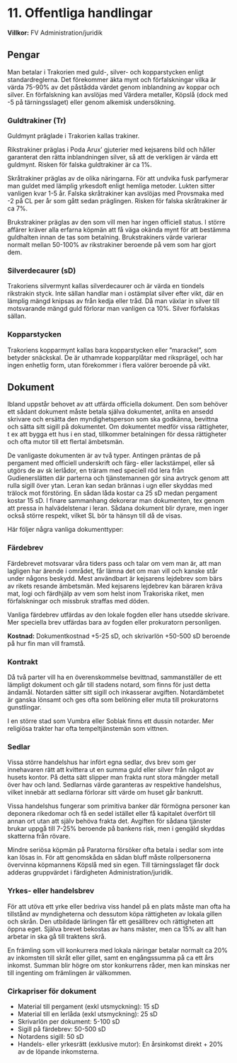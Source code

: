 <title>Offentliga handlingar - Trakorien</title>

# 11. Offentliga handlingar

**Villkor:** FV Administration/juridik

## Pengar

Man betalar i Trakorien med guld-, silver- och kopparstycken enligt standardreglerna. Det förekommer äkta mynt och förfalskningar vilka är värda 75-90% av det påstådda värdet genom inblandning av koppar och silver. En förfalskning kan avslöjas med Värdera metaller, Köpslå (dock med -5 på tärningsslaget) eller genom alkemisk undersökning.

### Guldtrakiner (Tr)

Guldmynt präglade i Trakorien kallas trakiner.

Rikstrakiner präglas i Poda Arux’ gjuterier med kejsarens bild och håller garanterat den rätta inblandningen silver, så att de verkligen är värda ett guldmynt. Risken för falska guldtrakiner är ca 1%.

Skråtrakiner präglas av de olika näringarna. För att undvika fusk parfymerar man guldet med lämplig yrkesdoft enligt hemliga metoder. Lukten sitter vanligen kvar 1-5 år. Falska skråtrakiner kan avslöjas med Provsmaka med -2 på CL per år som gått sedan präglingen. Risken för falska skråtrakiner är ca 7%.

Brukstrakiner präglas av den som vill men har ingen officiell status. I större affärer kräver alla erfarna köpmän att få väga okända mynt för att bestämma guldhalten innan de tas som betalning. Brukstrakiners värde varierar normalt mellan 50-100% av rikstrakiner beroende på vem som har gjort dem.

### Silverdecaurer (sD)

Trakoriens silvermynt kallas silverdecaurer och är värda en tiondels rikstrakin styck. Inte sällan handlar man i ostämplat silver efter vikt, där en lämplig mängd knipsas av från kedja eller tråd. Då man växlar in silver till motsvarande mängd guld förlorar man vanligen ca 10%. Silver förfalskas sällan.

### Kopparstycken

Trakoriens kopparmynt kallas bara kopparstycken eller ”marackel”, som betyder snäckskal. De är uthamrade kopparplåtar med riksprägel, och har ingen enhetlig form, utan förekommer i flera valörer beroende på vikt.

## Dokument

Ibland uppstår behovet av att utfärda officiella dokument. Den som behöver ett sådant dokument måste betala själva dokumentet, anlita en ansedd skrivare och ersätta den myndighetsperson som ska godkänna, bevittna och sätta sitt sigill på dokumentet. Om dokumentet medför vissa rättigheter, t ex att bygga ett hus i en stad, tillkommer betalningen för dessa rättigheter och ofta mutor till ett flertal ämbetsmän.

De vanligaste dokumenten är av två typer. Antingen präntas de på pergament med officiell underskrift och färg- eller lackstämpel, eller så utgörs de av sk lerlådor, en träram med speciell röd lera från Gudienerslätten där parterna och tjänstemannen gör sina avtryck genom att rulla sigill över ytan. Leran kan sedan brännas i ugn eller skyddas med trälock mot förstöring. En sådan låda kostar ca 25 sD medan pergament kostar 15 sD. I finare sammanhang dekorerar man dokumenten, tex genom att pressa in halvädelstenar i leran. Sådana dokument blir dyrare, men inger också större respekt, vilket SL bör ta hänsyn till då de visas.

Här följer några vanliga dokumenttyper:

### Färdebrev

Färdebrevet motsvarar våra tiders pass och talar om vem man är, att man lagligen har ärende i området, får lämna det om man vill och kanske står under någons beskydd. Mest användbart är kejsarens lejdebrev som bärs av rikets resande ämbetsmän. Med kejsarens lejdebrev kan bäraren kräva mat, logi och färdhjälp av vem som helst inom Trakoriska riket, men förfalskningar och missbruk straffas med döden.

Vanliga färdebrev utfärdas av den lokale fogden eller hans utsedde skrivare. Mer speciella brev utfärdas bara av fogden eller prokuratorn personligen.

**Kostnad:** Dokumentkostnad +5-25 sD, och skrivarlön +50-500 sD beroende på hur fin man vill framstå.

### Kontrakt

Då två parter vill ha en överenskommelse bevittnad, sammanställer de ett lämpligt dokument och går till stadens notard, som finns för just detta ändamål. Notarden sätter sitt sigill och inkasserar avgiften. Notardämbetet är ganska lönsamt och ges ofta som belöning eller muta till prokuratorns gunstlingar.

I en större stad som Vumbra eller Soblak finns ett dussin notarder. Mer religiösa trakter har ofta tempeltjänstemän som vittnen.

### Sedlar

Vissa större handelshus har infört egna sedlar, dvs brev som ger innehavaren rätt att kvittera ut en summa guld eller silver från något av husets kontor. På detta sätt slipper man frakta runt stora mängder metall över hav och land. Sedlarnas värde garanteras av respektive handelshus, vilket innebär att sedlarna förlorar sitt värde om huset går bankrutt.

Vissa handelshus fungerar som primitiva banker där förmögna personer kan deponera rikedomar och få en sedel istället eller få kapitalet överfört till annan ort utan att själv behöva frakta det. Avgiften för sådana tjänster brukar uppgå till 7-25% beroende på bankens risk, men i gengäld skyddas skatterna från rövare.

Mindre seriösa köpmän på Paratorna försöker ofta betala i sedlar som inte kan lösas in. För att genomskåda en sådan bluff måste rollpersonerna övervinna köpmannens Köpslå med sin egen. Till tärningsslaget får dock adderas gruppvärdet i färdigheten Administration/juridik.

### Yrkes- eller handelsbrev

För att utöva ett yrke eller bedriva viss handel på en plats måste man ofta ha tillstånd av myndigheterna och dessutom köpa rättigheten av lokala gillen och skrån. Den utbildade lärlingen får ett gesällbrev och rättigheten att öppna eget. Själva brevet bekostas av hans mäster, men ca 15% av allt han arbetar in ska gå till traktens skrå.

En främling som vill konkurrera med lokala näringar betalar normalt ca 20% av inkomsten till skråt eller gillet, samt en engångssumma på ca ett års inkomst. Summan blir högre om stor konkurrens råder, men kan minskas ner till ingenting om främlingen är välkommen.

### Cirkapriser för dokument

* Material till pergament (exkl utsmyckning): 15 sD
* Material till en lerlåda (exkl utsmyckning): 25 sD
* Skrivarlön per dokument: 5-100 sD
* Sigill på färdebrev: 50-500 sD
* Notardens sigill: 50 sD
* Handels- eller yrkesrätt (exklusive mutor): En årsinkomst direkt + 20% av de löpande inkomsterna.
